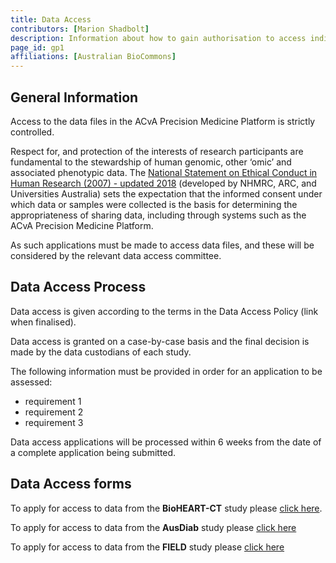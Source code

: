 ```yaml
---
title: Data Access
contributors: [Marion Shadbolt]
description: Information about how to gain authorisation to access individual level metadata and data files.
page_id: gp1
affiliations: [Australian BioCommons]
---
```


## General Information 
Access to the data files in the ACvA Precision Medicine Platform is strictly controlled.

Respect for, and protection of the interests of research participants are fundamental to the stewardship of human genomic, other ‘omic’ and associated phenotypic data. The [National Statement on Ethical Conduct in Human Research (2007) - updated 2018](https://www.nhmrc.gov.au/about-us/publications/national-statement-ethical-conduct-human-research-2007-updated-2018) (developed by NHMRC, ARC, and Universities Australia) sets the expectation that the informed consent under which data or samples were collected is the basis for determining the appropriateness of sharing data, including through systems such as the ACvA Precision Medicine Platform.

As such applications must be made to access data files, and these will be considered by the relevant data access committee.

## Data Access Process

Data access is given according to the terms in the Data Access Policy (link when finalised).

Data access is granted on a case-by-case basis and the final decision is made by the data custodians of each study.

The following information must be provided in order for an application to be assessed:
* requirement 1
* requirement 2
* requirement 3

Data access applications will be processed within 6 weeks from the date of a complete application being submitted.

## Data Access forms

To apply for access to data from the **BioHEART-CT** study please [click here](https://registry-test.biocommons.org.au/registry/co_petitions/start/coef:120).

To apply for access to data from the **AusDiab** study please [click here](https://registry-test.biocommons.org.au/registry/co_petitions/start/coef:117) 

To apply for access to data from the **FIELD** study please [click here](https://registry-test.biocommons.org.au/registry/co_petitions/start/coef:100)
